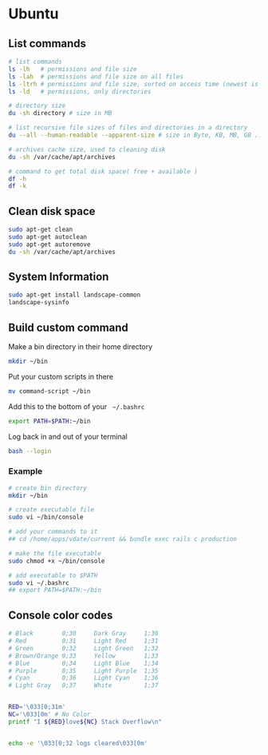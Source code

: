 # Ubuntu

## List commands

```sh
# list commands
ls -lh   # permissions and file size
ls -lah  # permissions and file size on all files
ls -ltrh # permissions and file size, sorted on access time (newest is last)
ls -ld   # permissions, only directories

# directory size
du -sh directory # size in MB

# list recursive file sizes of files and directories in a directory
du --all --human-readable --apparent-size # size in Byte, KB, MB, GB ...

# archives cache size, used to cleaning disk
du -sh /var/cache/apt/archives

# command to get total disk space( free + available )
df -h
df -k
```

## Clean disk space
```sh
sudo apt-get clean
sudo apt-get autoclean
sudo apt-get autoremove
du -sh /var/cache/apt/archives
```

## System Information
```sh
sudo apt-get install landscape-common
landscape-sysinfo
```

## Build custom command
Make a bin directory in their home directory<br>
```sh 
mkdir ~/bin 
```
Put your custom scripts in there<br>
```sh 
mv command-script ~/bin 
```
Add this to the bottom of your ` ~/.bashrc`<br>
```sh
export PATH=$PATH:~/bin
```
Log back in and out of your terminal<br>
```sh 
bash --login
```

### Example
```sh
# create bin directory
mkdir ~/bin

# create executable file
sudo vi ~/bin/console

# add your commands to it
## cd /home/apps/vdate/current && bundle exec rails c production

# make the file executable
sudo chmod +x ~/bin/console

# add executable to $PATH
sudo vi ~/.bashrc
## export PATH=$PATH:~/bin
```

## Console color codes
```sh
# Black        0;30     Dark Gray     1;30
# Red          0;31     Light Red     1;31
# Green        0;32     Light Green   1;32
# Brown/Orange 0;33     Yellow        1;33
# Blue         0;34     Light Blue    1;34
# Purple       0;35     Light Purple  1;35
# Cyan         0;36     Light Cyan    1;36
# Light Gray   0;37     White         1;37


RED='\033[0;31m'
NC='\033[0m' # No Color
printf "I ${RED}love${NC} Stack Overflow\n"


echo -e '\033[0;32 logs cleared\033[0m'
```